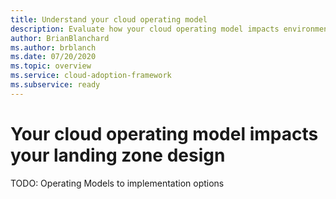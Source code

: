 ```yaml
---
title: Understand your cloud operating model
description: Evaluate how your cloud operating model impacts environmental configuration
author: BrianBlanchard
ms.author: brblanch
ms.date: 07/20/2020
ms.topic: overview
ms.service: cloud-adoption-framework
ms.subservice: ready
---
```


# Your cloud operating model impacts your landing zone design

TODO: Operating Models to implementation options